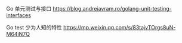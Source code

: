 Go 单元测试与接口 https://blog.andreiavram.ro/golang-unit-testing-interfaces

Go test 少为人知的特性 https://mp.weixin.qq.com/s/83tajvTOrgs8uN-M64iN7Q